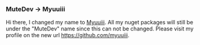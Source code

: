 ### MuteDev -> Myuuiii
Hi there, I changed my name to [Myuuiii](https://github.com/Myuuiii). All my nuget packages will still be under the "MuteDev" name since this can not be changed. Please visit my profile on the new url https://github.com/myuuiii.

